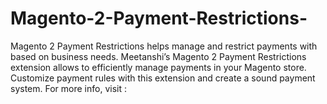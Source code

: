 # Magento-2-Payment-Restrictions-
Magento 2 Payment Restrictions helps manage and restrict payments with based on business needs.  Meetanshi’s Magento 2 Payment Restrictions extension allows to efficiently manage payments in your Magento store. Customize payment rules with this extension and create a sound payment system.  For more info, visit : 
